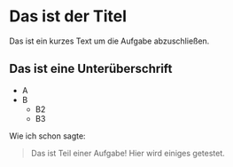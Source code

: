 # Das ist der Titel

Das ist ein kurzes Text um die Aufgabe abzuschließen.

## Das ist eine Unterüberschrift

* A
* B
	* B2
	* B3

Wie ich schon sagte:

> Das ist Teil einer Aufgabe!
> Hier wird einiges getestet.